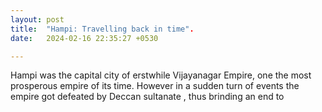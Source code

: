 ```yaml
---
layout: post
title:  "Hampi: Travelling back in time".
date:   2024-02-16 22:35:27 +0530

---
```

Hampi was the capital city of erstwhile Vijayanagar Empire, one the most prosperous empire of its time. However in a sudden turn of events the empire got defeated by Deccan sultanate , thus brinding an end to 
<!--stackedit_data:
eyJoaXN0b3J5IjpbOTE0Mjg0NDMzLDg3NDYzMDEwNSwyMTA2Nz
Q1OTksLTc4NzkyOTQ5OSwtMzY1MTc2OTE0LC0yMDg4NzQ2NjEy
LC0zMzI0NTUzNjNdfQ==
-->